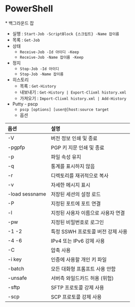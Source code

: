 # PowerShell

\* 백그라운드 잡

* 실행 : `Start-Job -ScriptBlock {스크립트} -Name 잡이름`
* 목록 : `Get-Job`
* 상태
  * `Receive-Job -Id 아이디 -Keep`
  * `Receive-Job -Name 잡이름 -Keep`
* 정지
  * `Stop-Job -Id 아이디`
  * `Stop-Job -Name 잡이름`
* 히스토리
  * 목록 : `Get-History`
  * 내보내기 : `Get-History | Export-Clixml history.xml`
  * 가져오기 : `Import-Clixml history.xml | Add-History`
* Putty - pscp
  * `pscp [options] [user@]host:source target`
  * 옵션

| 옵션 | 설명 |
| :--- | :--- |
| -V | 버전 정보 인쇄 및 종료 |
| -pgpfp | PGP 키 지문 인쇄 및 종료 |
| -p | 파일 속성 유지 |
| -q | 통계를 표시하지 않음 |
| -r | 디렉토리를 재귀적으로 복사 |
| -v | 자세한 메시지 표시 |
| -load sessname | 저장된 세션의 설정 로드 |
| -P | 지정된 포트에 포트 연결 |
| -l | 지정된 사용자 이름으로 사용자 연결 |
| -pw | 지정된 비밀번호로 로그인 |
| -1 -2 | 특정 SSWH 프로토콜 버전 강제 사용 |
| -4 -6 | IPv4 또는 IPv6 강제 사용 |
| -C | 압축 사용 |
| -i key | 인증에 사용할 개인 키 파일 |
| -batch | 모든 대화형 프롬프트 사용 안함 |
| -unsafe | 서버측 와일드카드 허용 \(위험\) |
| -sftp | SFTP 프로토콜 강제 사용 |
| -scp | SCP 프로토콜 강제 사용 |

